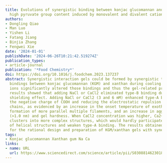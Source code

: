 ```yaml
---
title: Evolutions of synergistic binding between konjac glucomannan and xanthan with
  high pyruvate group content induced by monovalent and divalent cation concentration
authors:
- Dongling Qiao
- Man Luo
- Yishen Li
- Fatang Jiang
- Binjia Zhang
- Fengwei Xie
date: '2024-01-01'
publishDate: '2024-06-26T10:21:42.519274Z'
publication_types:
- article-journal
publication: '*Food Chemistry*'
doi: https://doi.org/10.1016/j.foodchem.2023.137237
abstract: Synergistic interaction gels could be formed by synergistic type-A and type-B
  bindings between konjac glucomannan (KGM) and xanthan during cooling. Adding salt
  ions significantly altered those bindings and thus the gel-related properties. The
  results showed that adding NaCl or CaCl2 eliminated type-B binding due to an electrostatic
  shielding effect. Adding NaCl or CaCl2 (3 and 6 mM) enhanced type-A binding by neutralizing
  the negative charge of COOH and reducing the electrostatic repulsion among xanthan
  chains, as evidenced by an increase in the onset temperature of exotherm peak, the
  formation of more parallel multiple filaments, and an increase in aggregation structures
  (>1.0 nm) and gel hardness. When CaCl2 concentration was higher, Ca2+ bridged side-chain
  clusters into more complex structures, which would hardly participate in the formation
  of helical structures and weaken type-A binding. The results obtained are beneficial
  for the rational design and preparation of KGM/xanthan gels with synergistic interaction.
tags:
- Konjac glucomannan Xanthan gum Na Ca
links:
- name: URL
  url: https://www.sciencedirect.com/science/article/pii/S0308814623018551
---
```

